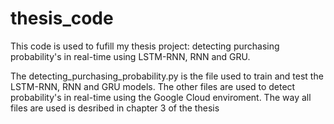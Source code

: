 # thesis_code
This code is used to fufill my thesis project: detecting purchasing probability's in real-time using LSTM-RNN, RNN and GRU.

The detecting_purchasing_probability.py is the file used to train and test the LSTM-RNN, RNN and GRU models.
The other files are used to detect probability's in real-time using the Google Cloud enviroment. The way all files are used is desribed in chapter 3 of the thesis
